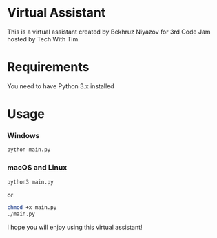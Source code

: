 # Virtual Assistant
This is a virtual assistant created by Bekhruz Niyazov for 3rd Code Jam hosted by Tech With Tim.
# Requirements
You need to have Python 3.x installed
# Usage
### Windows
```sh
python main.py
```
### macOS and Linux
```sh
python3 main.py
```
or
```sh
chmod +x main.py
./main.py
```

I hope you will enjoy using this virtual assistant!